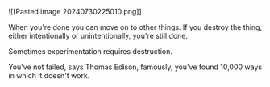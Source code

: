 ![[Pasted image 20240730225010.png]]

When you're done you can move on to other things. If you destroy the thing, either intentionally or unintentionally, you're still done.

Sometimes experimentation requires destruction.

You've not failed, says Thomas Edison, famously, you've found 10,000 ways in which it doesn't work.